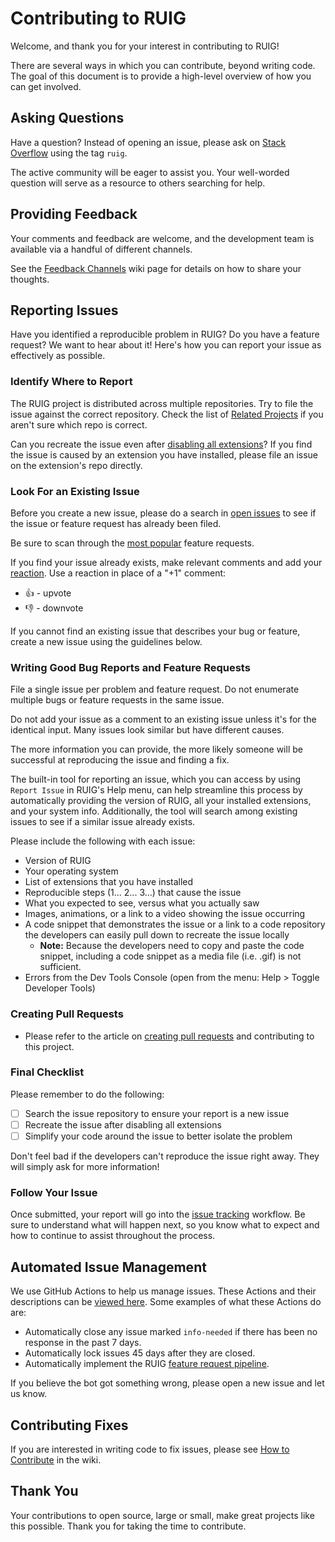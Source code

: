 # Contributing to RUIG

Welcome, and thank you for your interest in contributing to RUIG!

There are several ways in which you can contribute, beyond writing code. The goal of this document is to provide a high-level overview of how you can get involved.

## Asking Questions

Have a question? Instead of opening an issue, please ask on [Stack Overflow](https://stackoverflow.com/questions/tagged/ruig) using the tag `ruig`.

The active community will be eager to assist you. Your well-worded question will serve as a resource to others searching for help.

## Providing Feedback

Your comments and feedback are welcome, and the development team is available via a handful of different channels.

See the [Feedback Channels](https://github.com/scyberLink/ruig/wiki/Feedback-Channels) wiki page for details on how to share your thoughts.

## Reporting Issues

Have you identified a reproducible problem in RUIG? Do you have a feature request? We want to hear about it! Here's how you can report your issue as effectively as possible.

### Identify Where to Report

The RUIG project is distributed across multiple repositories. Try to file the issue against the correct repository. Check the list of [Related Projects](https://github.com/scyberLink/ruig/wiki/Related-Projects) if you aren't sure which repo is correct.

Can you recreate the issue even after [disabling all extensions](https://github.com/scyberLink/docs/editor/extension-gallery#_disable-an-extension)? If you find the issue is caused by an extension you have installed, please file an issue on the extension's repo directly.

### Look For an Existing Issue

Before you create a new issue, please do a search in [open issues](https://github.com/scyberLink/ruig/issues) to see if the issue or feature request has already been filed.

Be sure to scan through the [most popular](https://github.com/scyberLink/ruig/issues?q=is%3Aopen+is%3Aissue+label%3Afeature-request+sort%3Areactions-%2B1-desc) feature requests.

If you find your issue already exists, make relevant comments and add your [reaction](https://github.com/blog/2119-add-reactions-to-pull-requests-issues-and-comments). Use a reaction in place of a "+1" comment:

- 👍 - upvote
- 👎 - downvote

If you cannot find an existing issue that describes your bug or feature, create a new issue using the guidelines below.

### Writing Good Bug Reports and Feature Requests

File a single issue per problem and feature request. Do not enumerate multiple bugs or feature requests in the same issue.

Do not add your issue as a comment to an existing issue unless it's for the identical input. Many issues look similar but have different causes.

The more information you can provide, the more likely someone will be successful at reproducing the issue and finding a fix.

The built-in tool for reporting an issue, which you can access by using `Report Issue` in RUIG's Help menu, can help streamline this process by automatically providing the version of RUIG, all your installed extensions, and your system info. Additionally, the tool will search among existing issues to see if a similar issue already exists.

Please include the following with each issue:

- Version of RUIG
- Your operating system
- List of extensions that you have installed
- Reproducible steps (1... 2... 3...) that cause the issue
- What you expected to see, versus what you actually saw
- Images, animations, or a link to a video showing the issue occurring
- A code snippet that demonstrates the issue or a link to a code repository the developers can easily pull down to recreate the issue locally
  - **Note:** Because the developers need to copy and paste the code snippet, including a code snippet as a media file (i.e. .gif) is not sufficient.
- Errors from the Dev Tools Console (open from the menu: Help > Toggle Developer Tools)

### Creating Pull Requests

- Please refer to the article on [creating pull requests](https://github.com/scyberLink/ruig/wiki/How-to-Contribute#pull-requests) and contributing to this project.

### Final Checklist

Please remember to do the following:

- [ ] Search the issue repository to ensure your report is a new issue
- [ ] Recreate the issue after disabling all extensions
- [ ] Simplify your code around the issue to better isolate the problem

Don't feel bad if the developers can't reproduce the issue right away. They will simply ask for more information!

### Follow Your Issue

Once submitted, your report will go into the [issue tracking](https://github.com/scyberLink/ruig/wiki/Issue-Tracking) workflow. Be sure to understand what will happen next, so you know what to expect and how to continue to assist throughout the process.

## Automated Issue Management

We use GitHub Actions to help us manage issues. These Actions and their descriptions can be [viewed here](https://github.com/scyberLink/ruig-github-triage-actions). Some examples of what these Actions do are:

- Automatically close any issue marked `info-needed` if there has been no response in the past 7 days.
- Automatically lock issues 45 days after they are closed.
- Automatically implement the RUIG [feature request pipeline](https://github.com/scyberLink/ruig/wiki/Issues-Triaging#managing-feature-requests).

If you believe the bot got something wrong, please open a new issue and let us know.

## Contributing Fixes

If you are interested in writing code to fix issues, please see [How to Contribute](https://github.com/scyberLink/ruig/wiki/How-to-Contribute) in the wiki.

## Thank You

Your contributions to open source, large or small, make great projects like this possible. Thank you for taking the time to contribute.
